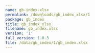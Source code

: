```yaml
---
name: gb-index-xlsx
permalink: /downloads/gb_index_xlsx/1
package: gb_index
title: gb_index_xlsx
filename: gb_index.xlsx
version: '1'
full_version: 1.0.3
file: /data/gb_index/1/gb_index.xlsx
---
```

